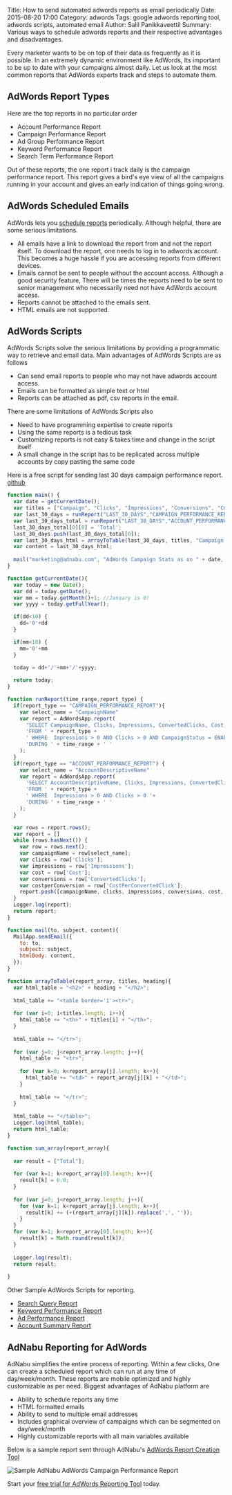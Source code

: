 Title: How to send automated adwords reports as email periodically
Date: 2015-08-20 17:00
Category: adwords
Tags: google adwords reporting tool, adwords scripts, automated email
Author: Salil Panikkaveettil
Summary: Various ways to schedule adwords reports and their respective advantages and disadvantages.

Every marketer wants to be on top of their data as frequently as it is possible. In an extremely dynamic environment like 
AdWords, Its important to be up to date with your campaigns almost daily. Let us look at the most common reports that AdWords 
experts track and steps to automate them.

AdWords Report Types
--------------------
Here are the top reports in no particular order

- Account Performance Report
- Campaign Performance Report
- Ad Group Performance Report
- Keyword Performance Report
- Search Term Performance Report

Out of these reports, the one report i track daily is the campaign performance report. This report gives a bird's eye view of all
the campaigns running in your account and gives an early indication of things going wrong. 

AdWords Scheduled Emails
------------------------

AdWords lets you [schedule reports](https://support.google.com/adwords/answer/2404176?hl=en "Official AdWords help") periodically. 
Although helpful, there are some serious limitations.

- All emails have a link to download the report from and not the report itself. To download the report, one needs to log in to adwords account.
This becomes a huge hassle if you are accessing reports from different devices.
- Emails cannot be sent to people without the account access. Although a good security feature, There will be times the reports need to be sent to 
senior management who necessarily need not have AdWords account access.
- Reports cannot be attached to the emails sent.
- HTML emails are not supported.


AdWords Scripts
---------------

AdWords Scripts solve the serious limitations by providing a programmatic way to retrieve and email data. Main advantages of 
AdWords Scripts are as follows

- Can send email reports to people who may not have adwords account access.
- Emails can be formatted as simple text or html
- Reports can be attached as pdf, csv reports in the email.

There are some limitations of AdWords Scripts also

 - Need to have programming expertise to create reports
 - Using the same reports is a tedious task
 - Customizing reports is not easy & takes time and change in the script itself
 - A small change in the script has to be replicated across multiple accounts by copy pasting the same code
 
 Here is a free script for sending last 30 days campaign performance report. [github](https://github.com/AdNabu/AdWords-Reports-Sample-Script)
 
```javascript
function main() {
  var date = getCurrentDate();
  var titles = ["Campaign", "Clicks", "Impressions", "Conversions", "Cost","Cost/conversion"];
  var last_30_days = runReport("LAST_30_DAYS","CAMPAIGN_PERFORMANCE_REPORT");
  var last_30_days_total = runReport("LAST_30_DAYS","ACCOUNT_PERFORMANCE_REPORT");
  last_30_days_total[0][0] = 'Total';
  last_30_days.push(last_30_days_total[0]);
  var last_30_days_html = arrayToTable(last_30_days, titles, "Campaign Stats for Last 30 Days");
  var content = last_30_days_html;
  
  mail("marketing@adnabu.com", "AdWords Campaign Stats as on " + date, content);
}

function getCurrentDate(){
  var today = new Date();
  var dd = today.getDate();
  var mm = today.getMonth()+1; //January is 0!
  var yyyy = today.getFullYear();

  if(dd<10) {
    dd='0'+dd
  } 

  if(mm<10) {
    mm='0'+mm
  } 

  today = dd+'/'+mm+'/'+yyyy;
  
  return today;
}

function runReport(time_range,report_type) {
  if(report_type == "CAMPAIGN_PERFORMANCE_REPORT"){
    var select_name = "CampaignName"
    var report = AdWordsApp.report(
      'SELECT CampaignName, Clicks, Impressions, ConvertedClicks, Cost, CostPerConvertedClick ' +
      'FROM ' + report_type + 
      ' WHERE  Impressions > 0 AND Clicks > 0 AND CampaignStatus = ENABLED '+
      'DURING ' + time_range + ' '
    );
  }
  if(report_type == "ACCOUNT_PERFORMANCE_REPORT") {
    var select_name = "AccountDescriptiveName"
    var report = AdWordsApp.report(
      'SELECT AccountDescriptiveName, Clicks, Impressions, ConvertedClicks, Cost, CostPerConvertedClick ' +
      'FROM ' + report_type + 
      ' WHERE  Impressions > 0 AND Clicks > 0 '+
      'DURING ' + time_range + ' '
    );
  }

  var rows = report.rows();
  var report = []
  while (rows.hasNext()) {
    var row = rows.next();
    var campaignName = row[select_name];
    var clicks = row['Clicks'];
    var impressions = row['Impressions'];
    var cost = row['Cost'];
    var conversions = row['ConvertedClicks'];
    var costperConversion = row['CostPerConvertedClick'];
    report.push([campaignName, clicks, impressions, conversions, cost, costperConversion]);
  }
  Logger.log(report);
  return report;
}

function mail(to, subject, content){
  MailApp.sendEmail({
    to: to,
    subject: subject,
    htmlBody: content,
  });
}

function arrayToTable(report_array, titles, heading){
  var html_table = "<h2>" + heading + "</h2>";
  
  html_table += "<table border='1'><tr>";
  
  for (var i=0; i<titles.length; i++){
    html_table += "<th>" + titles[i] + "</th>";
  }
  
  html_table += "</tr>";
  
  for (var j=0; j<report_array.length; j++){
    html_table += "<tr>";
    
    for (var k=0; k<report_array[j].length; k++){
      html_table += "<td>" + report_array[j][k] + "</td>";
    }
    
    html_table += "</tr>";
  }
  
  html_table += "</table>";
  Logger.log(html_table);
  return html_table;
}

function sum_array(report_array){
  
  var result = ["Total"];
  
  for (var k=1; k<report_array[0].length; k++){
    result[k] = 0.0;
  }
  
  for (var j=0; j<report_array.length; j++){
    for (var k=1; k<report_array[j].length; k++){
      result[k] += (+(report_array[j][k]).replace(',', ''));
    }
  }
  for (var k=1; k<report_array[0].length; k++){
    result[k] = Math.round(result[k]);
  }
  
  Logger.log(result);
  return result;
  
}
```
 
Other Sample AdWords Scripts for reporting.

- [Search Query Report](https://developers.google.com/adwords/scripts/docs/solutions/search-query)
- [Keyword Performance Report](https://developers.google.com/adwords/scripts/docs/solutions/keyword-performance)
- [Ad Performance Report](https://developers.google.com/adwords/scripts/docs/solutions/ad-performance)
- [Account Summary Report](https://developers.google.com/adwords/scripts/docs/solutions/account-summary)


AdNabu Reporting for AdWords
----------------------------

AdNabu simplifies the entire process of reporting. Within a few clicks, One can create a scheduled report which can run 
at any time of day/week/month. These reports are mobile optimized and highly customizable as per need. Biggest advantages of
AdNabu platform are

- Ability to schedule reports any time
- HTML formatted emails
- Ability to send to multiple email addresses
- Includes graphical overview of campaigns which can be segmented on day/week/month
- Highly customizable reports with all main variables available

Below is a sample report sent through AdNabu's [AdWords Report Creation Tool](https://www.adnabu.com/products/report/creation "AdWords Reporting Tool")

![Sample AdNabu AdWords Campaign Performance Report]({filename}/images/reports/sample_report.png)

Start your [free trial for AdWords Reporting Tool](https://www.adnabu.com/plans/pricing/ "AdWords Reporting Tool") today.






